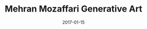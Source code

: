 ---
title: Mehran Mozaffari Generative Art
date: 2017-01-15
layout: Artwork
gridtype: 1
videofile: 
artworks:
- image: ../../assets/s_044/a02.jpg
- image: ../../assets/s_044/a03.jpg
- image: ../../assets/s_044/a04.jpg
- image: ../../assets/s_044/a05.jpg 
- image: ../../assets/s_044/a06.jpg
- image: ../../assets/s_044/a07.jpg
- image: ../../assets/s_044/a08.jpg
- image: ../../assets/s_044/a09.jpg
- image: ../../assets/s_044/a10.jpg
- image: ../../assets/s_044/a11.jpg
- image: ../../assets/s_044/a12.jpg
- image: ../../assets/s_044/a13.jpg 
- image: ../../assets/s_044/a14.jpg
- image: ../../assets/s_044/a15.jpg
- image: ../../assets/s_044/a16.jpg
- image: ../../assets/s_044/a17.jpg
- image: ../../assets/s_044/a18.jpg
- image: ../../assets/s_044/a19.jpg
- image: ../../assets/s_044/a20.jpg
- image: ../../assets/s_044/a21.jpg 
- image: ../../assets/s_044/a22.jpg
- image: ../../assets/s_044/a23.jpg
- image: ../../assets/s_044/a24.jpg
             
caption: 
  line1: UNTITLED, 2017
  line2: Custom software (color, sound), computer, handwritten letters in Persian Nastaliq style, calligraphy, typography
  line3: Dimensions variable, landscape orientation, square
  line4: 
  credit: 
featuredArtwork: ../assets/s_044/a06.jpg
thumbnail:
  image: ../assets/s_044/t.jpg 
  caption: Artwork1 caption!
---
